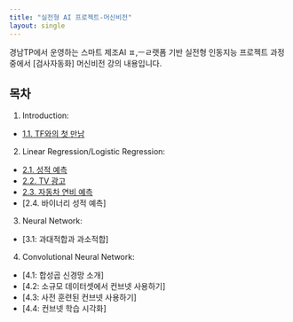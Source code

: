 ```yaml
---
title: "실전형 AI 프로젝트-머신비전"
layout: single
---
```


경남TP에서 운영하는 스마트 제조AI ㅍ,ㅡㄹ랫폼 기반 실전형 인동지능 프로젝트 과정중에서 [검사자동화] 머신비전 강의 내용입니다.

## 목차

1. Introduction:
  * [1.1. TF와의 첫 만남](https://colab.research.google.com/drive/1Flt5SoEBvJz4Yd_W-SB2aa-0OenKA3i1)
2. Linear Regression/Logistic Regression:
  * [2.1. 성적 예측](https://colab.research.google.com/drive/1EDOyahnl-dsiPhVPflc_Iy8Tln6IJD88)
  * [2.2. TV 광고](https://colab.research.google.com/drive/1ZLeRqG0JsnaEp9bFtJvnBqUMC4Xw7sdT)
  * [2.3. 자동차 연비 예측](https://colab.research.google.com/drive/1rl7_0bIalGARY2AuMbU1X-63gy5Eodr9?usp=sharing)
  * [2.4. 바이너리 성적 예측]
3. Neural Network:
  * [3.1: 과대적합과 과소적합]
4. Convolutional Neural Network:
  * [4.1: 합성곱 신경망 소개]
  * [4.2: 소규모 데이터셋에서 컨브넷 사용하기]
  * [4.3: 사전 훈련된 컨브넷 사용하기]
  * [4.4: 컨브넷 학습 시각화]
